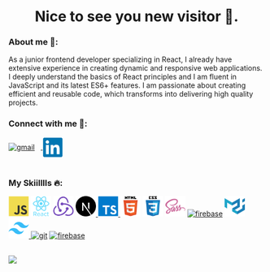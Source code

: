 <h1 align="center">Nice to see you new visitor 🫶.</h1>

<h3>About me 🫣:</h3>
<p>As a junior frontend developer specializing in React, I already have extensive experience in creating dynamic and responsive web applications. I deeply understand the basics of React principles and I am fluent in JavaScript and its latest ES6+ features. I am passionate about creating efficient and reusable code, which transforms into delivering high quality projects.</p>


<h3>Connect with me 🫡:</h3>
<p align="left">
<a href="mailto:danielpakoca@gmail.com" target="blank" rel="noreferrer"><img align="center" src="https://upload.wikimedia.org/wikipedia/commons/8/8c/Gmail_Icon_%282013-2020%29.svg" alt="gmail" height="30" width="40" /></a> 
 &nbsp;&nbsp;<a href="https://www.linkedin.com/in/danielpakoca/" target="blank" rel="noreferrer"> <img align="center" src="https://github.com/devicons/devicon/blob/master/icons/linkedin/linkedin-original.svg" alt="facebook" height="40" width="40"/> </a>
<br/></br>


<h3 align="left">My Skiilllls 🔥:</h3>
<p>
 <a href="https://developer.mozilla.org/en-US/docs/Web/JavaScript" target="_blank" rel="noreferrer"><img src="https://raw.githubusercontent.com/devicons/devicon/master/icons/javascript/javascript-original.svg" alt="javascript" width="40" height="40"/></a> 
<a href="https://reactjs.org/" target="_blank" rel="noreferrer"><img src="https://raw.githubusercontent.com/devicons/devicon/master/icons/react/react-original-wordmark.svg" alt="react" width="40" height="40"/></a>
<a href="https://redux.js.org" target="_blank" rel="noreferrer"><img src="https://raw.githubusercontent.com/devicons/devicon/master/icons/redux/redux-original.svg" alt="redux" width="40" height="40"/></a> 
 <a href="https://nextjs.org/" target="_blank" rel="noreferrer"> <img src="https://github.com/devicons/devicon/blob/master/icons/nextjs/nextjs-original.svg" alt="typescript" width="40" height="40"/> </a>
 <a href="https://www.typescriptlang.org/" target="_blank" rel="noreferrer"> <img src="https://raw.githubusercontent.com/devicons/devicon/master/icons/typescript/typescript-original.svg" alt="typescript" width="40" height="40"/> </a>
 <a href="https://www.w3.org/html/" target="_blank" rel="noreferrer"><img src="https://raw.githubusercontent.com/devicons/devicon/master/icons/html5/html5-original-wordmark.svg" alt="html5" width="40" height="40"/></a> 
 <a href="https://www.w3schools.com/css/" target="_blank" rel="noreferrer"><img src="https://raw.githubusercontent.com/devicons/devicon/master/icons/css3/css3-original-wordmark.svg" alt="css3" width="40" height="40"/></a>
 <a href="https://sass-lang.com" target="_blank" rel="noreferrer"><img src="https://raw.githubusercontent.com/devicons/devicon/master/icons/sass/sass-original.svg" alt="sass" width="40" height="40"/></a>
 <a href="https://styled-components.com/" target="_blank" rel="noreferrer"><img src="https://styled-components.com/atom.png" alt="firebase" width="40" height="40"/></a> 
 <a href="https://mui.com/" target="_blank" rel="noreferrer"><img src="https://raw.githubusercontent.com/devicons/devicon/master/icons/materialui/materialui-original.svg" alt="firebase" width="40" height="40"/></a> 
  <a href="https://tailwindcss.com/" target="_blank" rel="noreferrer"> <img src="https://github.com/devicons/devicon/blob/master/icons/tailwindcss/tailwindcss-plain.svg" alt="typescript" width="40" height="40"/> </a>
 <a href="https://git-scm.com/" target="_blank" rel="noreferrer"><img src="https://www.vectorlogo.zone/logos/git-scm/git-scm-icon.svg" alt="git" width="40" height="40"/></a>
<a href="https://firebase.google.com/" target="_blank" rel="noreferrer"><img src="https://www.vectorlogo.zone/logos/firebase/firebase-icon.svg" alt="firebase" width="40" height="40"/></a> 
</p>


</br>
<div align="left">
 <img class="img" src="https://github-readme-stats.vercel.app/api/top-langs/?username=Dannynafide&layout=compact" />
</div>

</br>
<!-- <h3 align="left">I’m currently learning 🌱:</h3> I want to find a job as a frontend developer.
 -->

<!-- </br>
<h3 align="left">My stats ✨:</h3>
<div align="left">
 <img class="img" src="https://github-readme-stats.vercel.app/api?username=Dannynafide&show_icons=true&count_private=true" />
</div> -->

